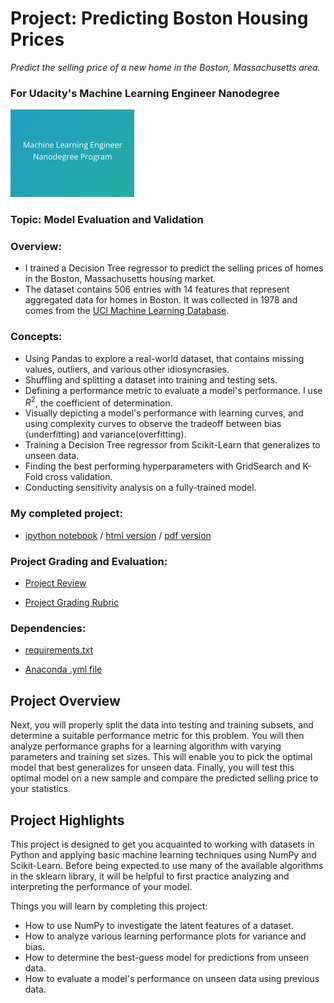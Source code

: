 # Project: Predicting Boston Housing Prices
*Predict the selling price of a new home in the Boston, Massachusetts area.*
### For Udacity's Machine Learning Engineer Nanodegree
<img src="https://github.com/jamesdellinger/machine_learning_nanodegree_boston_housing_project/blob/master/mlndlogo.png" height="140">

### Topic: Model Evaluation and Validation

### Overview:

* I trained a Decision Tree regressor to predict the selling prices of homes in the Boston, Massachusetts housing market.
* The dataset contains 506 entries with 14 features that represent aggregated data for homes in Boston. It was collected in 1978 and comes from the [UCI Machine Learning Database](https://archive.ics.uci.edu/ml/datasets/Housing).

### Concepts:

* Using Pandas to explore a real-world dataset, that contains missing values, outliers, and various other idiosyncrasies.
* Shuffling and splitting a dataset into training and testing sets.
* Defining a performance metric to evaluate a model's performance. I use $R^{2}$, the coefficient of determination.
* Visually depicting a model's performance with learning curves, and using complexity curves to observe the tradeoff between bias (underfitting) and variance(overfitting).
* Training a Decision Tree regressor from Scikit-Learn that generalizes to unseen data.
* Finding the best performing hyperparameters with GridSearch and K-Fold cross validation.
* Conducting sensitivity analysis on a fully-trained model.

### My completed project:

* [ipython notebook](https://github.com/jamesdellinger/machine_learning_nanodegree_boston_housing_project/blob/master/boston_housing.ipynb) / [html version](http://htmlpreview.github.com/?https://github.com/jamesdellinger/machine_learning_nanodegree_boston_housing_project/blob/master/report.html) / [pdf version](https://github.com/jamesdellinger/machine_learning_nanodegree_boston_housing_project/blob/master/boston_housing.pdf)

### Project Grading and Evaluation:

* [Project Review](https://github.com/jamesdellinger/machine_learning_nanodegree_boston_housing_project/blob/master/boston_housing_project_review.pdf)

* [Project Grading Rubric](https://github.com/jamesdellinger/machine_learning_nanodegree_boston_housing_project/blob/master/boston_housing_project_grading_rubric.pdf)

### Dependencies:

* [requirements.txt](https://github.com/jamesdellinger/machine_learning_nanodegree_boston_housing_project/blob/master/requirements.txt)

* [Anaconda .yml file](https://github.com/jamesdellinger/machine_learning_nanodegree_boston_housing_project/blob/master/boston_housing_project.yml)

## Project Overview
 Next, you will properly split the data into testing and training subsets, and determine a suitable performance metric for this problem. You will then analyze performance graphs for a learning algorithm with varying parameters and training set sizes. This will enable you to pick the optimal model that best generalizes for unseen data. Finally, you will test this optimal model on a new sample and compare the predicted selling price to your statistics.

## Project Highlights
This project is designed to get you acquainted to working with datasets in Python and applying basic machine learning techniques using NumPy and Scikit-Learn. Before being expected to use many of the available algorithms in the sklearn library, it will be helpful to first practice analyzing and interpreting the performance of your model.

Things you will learn by completing this project:

- How to use NumPy to investigate the latent features of a dataset.
- How to analyze various learning performance plots for variance and bias.
- How to determine the best-guess model for predictions from unseen data.
- How to evaluate a model's performance on unseen data using previous data.
